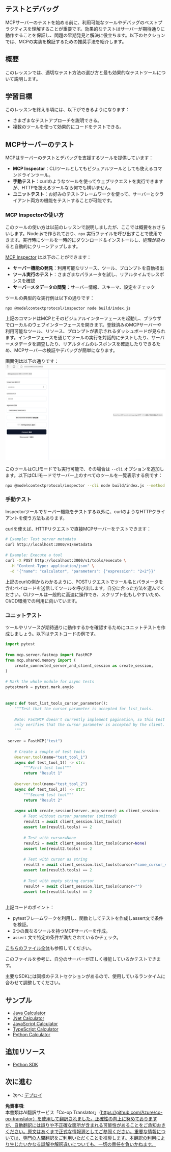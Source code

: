 <!--
CO_OP_TRANSLATOR_METADATA:
{
  "original_hash": "717f34718a773f6cf52d8445e40a96bf",
  "translation_date": "2025-05-16T15:23:01+00:00",
  "source_file": "03-GettingStarted/07-testing/README.md",
  "language_code": "ja"
}
-->
## テストとデバッグ

MCPサーバーのテストを始める前に、利用可能なツールやデバッグのベストプラクティスを理解することが重要です。効果的なテストはサーバーが期待通りに動作することを保証し、問題の早期発見と解決に役立ちます。以下のセクションでは、MCPの実装を検証するための推奨手法を紹介します。

## 概要

このレッスンでは、適切なテスト方法の選び方と最も効果的なテストツールについて説明します。

## 学習目標

このレッスンを終える頃には、以下ができるようになります：

- さまざまなテストアプローチを説明できる。
- 複数のツールを使って効果的にコードをテストできる。

## MCPサーバーのテスト

MCPはサーバーのテストとデバッグを支援するツールを提供しています：

- **MCP Inspector**：CLIツールとしてもビジュアルツールとしても使えるコマンドラインツール。
- **手動テスト**：curlのようなツールを使ってウェブリクエストを実行できますが、HTTPを扱えるツールなら何でも構いません。
- **ユニットテスト**：お好みのテストフレームワークを使って、サーバーとクライアント両方の機能をテストすることが可能です。

### MCP Inspectorの使い方

このツールの使い方は以前のレッスンで説明しましたが、ここでは概要をおさらいします。Node.jsで作られており、`npx` 実行ファイルを呼び出すことで使用できます。実行時にツールを一時的にダウンロード＆インストールし、処理が終わると自動的にクリーンアップします。

[MCP Inspector](https://github.com/modelcontextprotocol/inspector) は以下のことができます：

- **サーバー機能の発見**：利用可能なリソース、ツール、プロンプトを自動検出
- **ツール実行のテスト**：さまざまなパラメータを試し、リアルタイムでレスポンスを確認
- **サーバーメタデータの閲覧**：サーバー情報、スキーマ、設定をチェック

ツールの典型的な実行例は以下の通りです：

```bash
npx @modelcontextprotocol/inspector node build/index.js
```

上記のコマンドはMCPとそのビジュアルインターフェースを起動し、ブラウザでローカルのウェブインターフェースを開きます。登録済みのMCPサーバーや利用可能なツール、リソース、プロンプトが表示されるダッシュボードが見られます。インターフェースを通じてツールの実行を対話的にテストしたり、サーバーメタデータを調査したり、リアルタイムのレスポンスを確認したりできるため、MCPサーバーの検証やデバッグが簡単になります。

画面例は以下の通りです： ![Inspector](../../../../translated_images/connect.141db0b2bd05f096fb1dd91273771fd8b2469d6507656c3b0c9df4b3c5473929.ja.png)

このツールはCLIモードでも実行可能で、その場合は `--cli` オプションを追加します。以下はCLIモードでサーバー上のすべてのツールを一覧表示する例です：

```sh
npx @modelcontextprotocol/inspector --cli node build/index.js --method tools/list
```

### 手動テスト

Inspectorツールでサーバー機能をテストする以外に、curlのようなHTTPクライアントを使う方法もあります。

curlを使えば、HTTPリクエストで直接MCPサーバーをテストできます：

```bash
# Example: Test server metadata
curl http://localhost:3000/v1/metadata

# Example: Execute a tool
curl -X POST http://localhost:3000/v1/tools/execute \
  -H "Content-Type: application/json" \
  -d '{"name": "calculator", "parameters": {"expression": "2+2"}}'
```

上記のcurlの例からわかるように、POSTリクエストでツール名とパラメータを含むペイロードを送信してツールを呼び出します。自分に合った方法を選んでください。CLIツールは一般的に高速に操作でき、スクリプト化もしやすいため、CI/CD環境での利用に向いています。

### ユニットテスト

ツールやリソースが期待通りに動作するかを確認するためにユニットテストを作成しましょう。以下はテストコードの例です。

```python
import pytest

from mcp.server.fastmcp import FastMCP
from mcp.shared.memory import (
    create_connected_server_and_client_session as create_session,
)

# Mark the whole module for async tests
pytestmark = pytest.mark.anyio


async def test_list_tools_cursor_parameter():
    """Test that the cursor parameter is accepted for list_tools.

    Note: FastMCP doesn't currently implement pagination, so this test
    only verifies that the cursor parameter is accepted by the client.
    """

 server = FastMCP("test")

    # Create a couple of test tools
    @server.tool(name="test_tool_1")
    async def test_tool_1() -> str:
        """First test tool"""
        return "Result 1"

    @server.tool(name="test_tool_2")
    async def test_tool_2() -> str:
        """Second test tool"""
        return "Result 2"

    async with create_session(server._mcp_server) as client_session:
        # Test without cursor parameter (omitted)
        result1 = await client_session.list_tools()
        assert len(result1.tools) == 2

        # Test with cursor=None
        result2 = await client_session.list_tools(cursor=None)
        assert len(result2.tools) == 2

        # Test with cursor as string
        result3 = await client_session.list_tools(cursor="some_cursor_value")
        assert len(result3.tools) == 2

        # Test with empty string cursor
        result4 = await client_session.list_tools(cursor="")
        assert len(result4.tools) == 2
    
```

上記コードのポイント：

- pytestフレームワークを利用し、関数としてテストを作成しassert文で条件を検証。
- 2つの異なるツールを持つMCPサーバーを作成。
- `assert` 文で特定の条件が満たされているかチェック。

[こちらのファイル全体](https://github.com/modelcontextprotocol/python-sdk/blob/main/tests/client/test_list_methods_cursor.py)も参照してください。

このファイルを参考に、自分のサーバーが正しく機能しているかテストできます。

主要なSDKには同様のテストセクションがあるので、使用しているランタイムに合わせて調整してください。

## サンプル

- [Java Calculator](../samples/java/calculator/README.md)
- [.Net Calculator](../../../../03-GettingStarted/samples/csharp)
- [JavaScript Calculator](../samples/javascript/README.md)
- [TypeScript Calculator](../samples/typescript/README.md)
- [Python Calculator](../../../../03-GettingStarted/samples/python)

## 追加リソース

- [Python SDK](https://github.com/modelcontextprotocol/python-sdk)

## 次に進む

- 次へ: [デプロイ](/03-GettingStarted/08-deployment/README.md)

**免責事項**:  
本書類はAI翻訳サービス「Co-op Translator」（https://github.com/Azure/co-op-translator）を使用して翻訳されました。正確性の向上に努めておりますが、自動翻訳には誤りや不正確な箇所が含まれる可能性があることをご承知おきください。原文はあくまで正式な情報源としてご参照ください。重要な情報については、専門の人間翻訳をご利用いただくことを推奨します。本翻訳の利用により生じたいかなる誤解や解釈違いについても、一切の責任を負いかねます。
